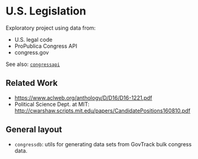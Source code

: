 # U.S. Legislation

Exploratory project using data from:

* U.S. legal code
* ProPublica Congress API
* congress.gov

See also: [`congressapi`](https://github.com/kjchavez/congressapi)

## Related Work

* https://www.aclweb.org/anthology/D/D16/D16-1221.pdf
* Political Science Dept. at MIT: http://cwarshaw.scripts.mit.edu/papers/CandidatePositions160810.pdf

## General layout

* `congressdb`: utils for generating data sets from GovTrack bulk congress data.
